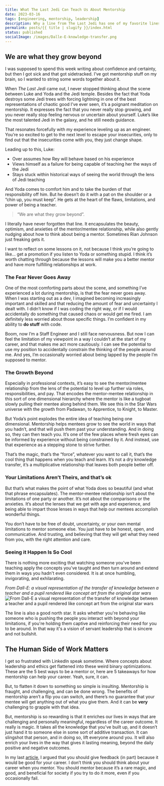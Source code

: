 ```yaml
---
title: What The Last Jedi Can Teach Us About Mentorship
date: 2023-03-16
tags: [engineering, mentorship, leadership]
description: Why a line from The Last Jedi has one of my favorite lines from mentorship and leadership.
permalink: posts/{{ title | slugify }}/index.html
status: published
socialImage: /images/Dalle-E-knowledge-transfer.png
---
```


## We are what they grow beyond

I was supposed to spend this week writing about confidence and certainty, but then I got sick and that got sidetracked. I’ve got mentorship stuff on my brain, so I wanted to string some words together about it.

When _The Last Jedi_ came out, I never stopped thinking about the scene between Luke and Yoda and the Jedi temple. Besides the fact that Yoda destroys some Jedi trees with forcing lightning in one of the best representations of chaotic good I’ve ever seen, it’s a poignant meditation on mentorship. It expresses the fact that you never really stop growing, and you never really stop feeling nervous or uncertain about yourself. Luke’s like the most talented Jedi in the galaxy, and he still needs guidance.

That resonates forcefully with my experience leveling up as an engineer. You’re so excited to get to the next level to escape your insecurities, only to find out that the insecurities come with you, they just change shape.

Leading up to this, Luke:

- Over assumes how Rey will behave based on his experience
- Views himself as a failure for being capable of teaching her the ways of the Jedi
- Stays stuck within historical ways of seeing the world through the lens of Jedi teaching

And Yoda comes to comfort him and to take the burden of that responsibility off him. But he doesn’t do it with a pat on the shoulder or a “chin up, you must keep”. He gets at the heart of the flaws, limitations, and power of being a teacher.

> “We are what they grow beyond”.

I literally have never forgotten that line. It encapsulates the beauty, optimism, and anxieties of the mentor/mentee relationship, while also gently nudging about how to think about being a mentor. Sometimes Rian Johnson just freaking gets it.

I want to reflect on some lessons on it, not because I think you’re going to like… get a promotion if you listen to Yoda or something stupid. I think it’s worth chatting through because the lessons will make you a better mentor and have more fulfilling relationships at work.

### The Fear Never Goes Away

One of the most comforting parts about the scene, and something I’ve experienced a lot during mentorship, is that the fear never goes away. When I was starting out as a dev, I imagined becoming increasingly important and skilled and that reducing the amount of fear and uncertainty I dealt with. I didn’t know if I was coding the right way, or if I would accidentally do something that caused chaos or would get me fired. I am definitely less worried about those specific things. I’m confident in my ability to **do stuff** with code.

Boom, now I’m a Staff Engineer and I still face nervousness. But now I can feel the limitation of my viewpoint in a way I couldn’t at the start of my career, and that makes me act more cautiously. I can see the potential to use my position to accidentally constrain the thinking of the people around me. And yes, I’m occasionally worried about being lapped by the people I’m supposed to mentor.

### The Growth Beyond

Especially in professional contexts, it’s easy to see the mentor/mentee relationship from the lens of the potential to level up further via roles, responsibilities, and pay. That encodes the mentor-mentee relationship in this sort of one dimensional hierarchy where the mentor is like a tugboat slowly pulling their mentee along behind them. We see this in the Star Wars universe with the growth from Padawan, to Apprentice, to Knight, to Master.

But Yoda’s point explodes the entire idea of teaching being one dimensional. Mentorship helps mentees grow to see the world in ways that you hadn’t, and that will push them past your understanding. And in doing so, they can then teach you. It’s one of the few places where fresh eyes can be informed by experience without being constrained by it. And instead, use that experience as a stepping stone to strive further.

That’s the magic, that’s the “force”, whatever you want to call it, that’s the cool thing that happens when you teach and learn. It’s not a dry knowledge transfer, it’s a multiplicative relationship that leaves both people better off.

### Your Limitations Aren’t Theirs, and that’s ok

But that’s what makes the point of what Yoda does so beautiful (and what that phrase encapsulates). The mentor-mentee relationship isn’t about the limitations of one party or another. It’s not about the comparisons or the anxieties. It’s about the lenses that we get with age and experience, and being able to impart those lenses in ways that help our mentees accomplish wonderful things.

You don’t have to be free of doubt, uncertainty, or your own mental limitations to mentor someone else. You just have to be honest, open, and communicative. And trusting, and believing that they will get what they need from you, with the right attention and care.

### Seeing it Happen Is So Cool

There is nothing more exciting that watching someone you've been teaching apply the concepts you've taught and then turn around and extend them in ways you hadn't even considered. It is at once humbling, invigorating, and exhilarating.

_From Dall-E: a visual representation of the transfer of knowledge between a teacher and a pupil rendered like concept art from the original star wars_
![From Dall-E a visual representation of the transfer of knowledge between a teacher and a pupil rendered like concept art from the original star wars](/images/Dalle-E-knowledge-transfer.png)

The line is also a good north star. It asks whether you're behaving like someone who is pushing the people you interact with beyond your limitations, if you're holding them captive and reinforcing their need for you to be around. In that way it's a vision of servant leadership that is sincere and not bullshit.

## The Human Side of Work Matters

I get so frustrated with LinkedIn speak sometime. Where concepts about leadership and ethics get flattened into these weird binary optimizations. These are the 5 best ways to be a mentor or, here are 5 takeaways for how mentorship can help your career. Yeah, sure, it can.

But, to flatten it down to something so simple is insulting. Mentorship is fraught, and challenging, and can be done wrong. The benefits of mentorship aren’t a flip you can switch, and there’s no guarantee that your mentee will get anything out of what you give them. And it can be **very** challenging to grapple with that idea.

But, mentorship is so rewarding is that it enriches our lives in ways that are challenging and personally meaningful, regardless of the career outcome. It really is magic. It takes all the knowledge that you’ve built up, and it doesn’t just hand it to someone else in some sort of additive transaction. It can slingshot that person, and in doing so, lift everyone around you. It will also enrich your lives in the way that gives it lasting meaning, beyond the daily positive and negative outcomes.

In my last [article](/posts/go-give-someone-feedback/), I argued that you should give feedback (in part) because it would be good for your career. I don’t think you should think about your career when you mentor. You should mentor because it’s a rare magic, and good, and beneficial for society if you try to do it more, even if you occasionally fail.
